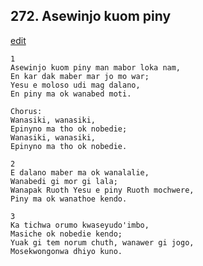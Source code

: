
## 272.  Asewinjo kuom piny
[edit](https://docs.google.com/document/d/1QIOMCG%2D30ZtEDqtto3FS%2Df8vfJ_iJB_M/edit?mode=html)



    1
    Asewinjo kuom piny man mabor loka nam,
    En kar dak maber mar jo mo war;
    Yesu e moloso udi mag dalano,
    En piny ma ok wanabed moti.

    Chorus:
    Wanasiki, wanasiki,
    Epinyno ma tho ok nobedie;
    Wanasiki, wanasiki,
    Epinyno ma tho ok nobedie.

    2
    E dalano maber ma ok wanalalie,
    Wanabedi gi mor gi lala;
    Wanapak Ruoth Yesu e piny Ruoth mochwere,
    Piny ma ok wanathoe kendo.

    3
    Ka tichwa orumo kwaseyudo'imbo,
    Masiche ok nobedie kendo;
    Yuak gi tem norum chuth, wanawer gi jogo,
    Mosekwongonwa dhiyo kuno.
